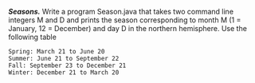 ***Seasons.*** Write a program Season.java that takes two command line integers M and D and prints the season corresponding to month M (1 = January, 12 = December) and day D in the northern hemisphere. Use the following table
```
Spring: March 21 to June 20
Summer: June 21 to September 22
Fall: September 23 to December 21
Winter: December 21 to March 20
```
